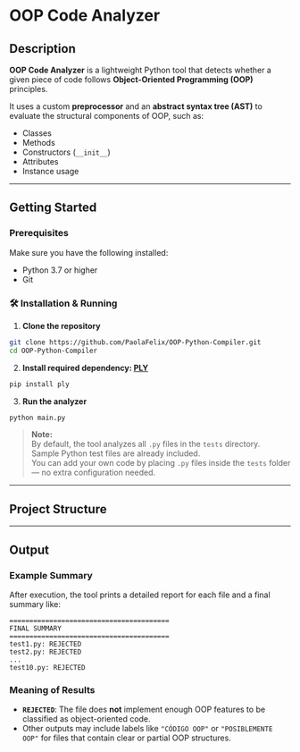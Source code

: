 # OOP Code Analyzer

## Description

**OOP Code Analyzer** is a lightweight Python tool that detects whether a given piece of code follows **Object-Oriented Programming (OOP)** principles.

It uses a custom **preprocessor** and an **abstract syntax tree (AST)** to evaluate the structural components of OOP, such as:

- Classes  
- Methods  
- Constructors (`__init__`)  
- Attributes  
- Instance usage

---

## Getting Started

### Prerequisites

Make sure you have the following installed:

- Python 3.7 or higher  
- Git  

### 🛠️ Installation & Running

1. **Clone the repository**

```bash
git clone https://github.com/PaolaFelix/OOP-Python-Compiler.git
cd OOP-Python-Compiler
```

2. **Install required dependency: [PLY](https://pypi.org/project/ply/)**

```bash
pip install ply
```

3. **Run the analyzer**

```bash
python main.py
```

> **Note:**  
> By default, the tool analyzes all `.py` files in the `tests` directory.  
> Sample Python test files are already included.  
> You can add your own code by placing `.py` files inside the `tests` folder — no extra configuration needed.

---

## Project Structure



---

## Output

### Example Summary

After execution, the tool prints a detailed report for each file and a final summary like:

```
========================================
FINAL SUMMARY
========================================
test1.py: REJECTED
test2.py: REJECTED
...
test10.py: REJECTED
```

### Meaning of Results

- **`REJECTED`**: The file does **not** implement enough OOP features to be classified as object-oriented code.
- Other outputs may include labels like `"CÓDIGO OOP"` or `"POSIBLEMENTE OOP"` for files that contain clear or partial OOP structures.
